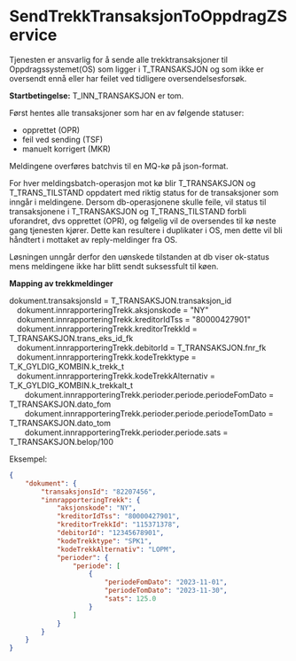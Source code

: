 # SendTrekkTransaksjonToOppdragZService

Tjenesten er ansvarlig for å sende alle trekktransaksjoner til Oppdragssystemet(OS) som ligger i T_TRANSAKSJON og som ikke er oversendt ennå eller har feilet ved tidligere oversendelsesforsøk.

**Startbetingelse:** T_INN_TRANSAKSJON er tom.

Først hentes alle transaksjoner som har en av følgende statuser:

* opprettet (OPR)
* feil ved sending (TSF)
* manuelt korrigert (MKR)

Meldingene overføres batchvis til en MQ-kø på json-format.

For hver meldingsbatch-operasjon mot kø blir T_TRANSAKSJON og T_TRANS_TILSTAND oppdatert med riktig status for de transaksjoner som inngår i meldingene.
Dersom db-operasjonene skulle feile, vil status til transaksjonene i T_TRANSAKSJON og T_TRANS_TILSTAND forbli uforandret, dvs opprettet (OPR), og følgelig vil de oversendes til kø neste gang tjenesten
kjører.
Dette kan resultere i duplikater i OS, men dette vil bli håndtert i mottaket av reply-meldinger fra OS.

Løsningen unngår derfor den uønskede tilstanden at db viser ok-status mens meldingene ikke har blitt sendt suksessfult til køen.

**Mapping av trekkmeldinger**

dokument.transaksjonsId = T_TRANSAKSJON.transaksjon_id
<br/>&emsp;dokument.innrapporteringTrekk.aksjonskode = "NY"
<br/>&emsp;dokument.innrapporteringTrekk.kreditorIdTss = "80000427901"
<br/>&emsp;dokument.innrapporteringTrekk.kreditorTrekkId = T_TRANSAKSJON.trans_eks_id_fk
<br/>&emsp;dokument.innrapporteringTrekk.debitorId = T_TRANSAKSJON.fnr_fk
<br/>&emsp;dokument.innrapporteringTrekk.kodeTrekktype = T_K_GYLDIG_KOMBIN.k_trekk_t
<br/>&emsp;dokument.innrapporteringTrekk.kodeTrekkAlternativ = T_K_GYLDIG_KOMBIN.k_trekkalt_t
<br/>&emsp;&emsp;dokument.innrapporteringTrekk.perioder.periode.periodeFomDato = T_TRANSAKSJON.dato_fom
<br/>&emsp;&emsp;dokument.innrapporteringTrekk.perioder.periode.periodeTomDato = T_TRANSAKSJON.dato_tom
<br/>&emsp;&emsp;dokument.innrapporteringTrekk.perioder.periode.sats = T_TRANSAKSJON.belop/100

Eksempel:

```json
{
	"dokument": {
		"transaksjonsId": "82207456",
		"innrapporteringTrekk": {
			"aksjonskode": "NY",
			"kreditorIdTss": "80000427901",
			"kreditorTrekkId": "115371378",
			"debitorId": "12345678901",
			"kodeTrekktype": "SPK1",
			"kodeTrekkAlternativ": "LOPM",
			"perioder": {
				"periode": [
					{
						"periodeFomDato": "2023-11-01",
						"periodeTomDato": "2023-11-30",
						"sats": 125.0
					}
				]
			}
		}
	}
}
